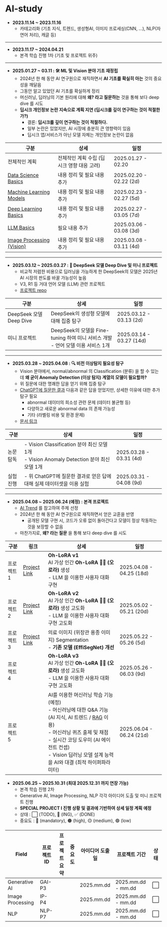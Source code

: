 # AI-study

* **2023.11.14 ~ 2023.11.16**
  * 카테고리화 (기초 지식, 트렌드, 생성형AI, 이미지 프로세싱(CNN, ...), NLP(자연어 처리), 캐글 등)

----

* **2023.11.17 ~ 2024.04.21**
  * 본격 학습 진행 1차 (기초 및 프로젝트 위주)

----

* **2025.01.27 ~ 03.11 : 🛠 ML 및 Vision 분야 기초 재정립**
  * 2024년 한 해 동안 AI 연구원으로 재직하면서 **AI 기초를 확실히 아는** 것의 중요성을 깨달음
  * 그동안 알고 있었던 AI 기초를 확실하게 정리
  * 머신러닝, 딥러닝의 기본 원리에 대해 **왜? 라고 질문하는** 것을 통해 보다 deep dive 를 시도
  * **딥시크 개인정보 논란 지속으로 계획 지연 (딥시크를 깊이 연구하는 것이 적절한가?)**
    * 결론: **딥시크를 깊이 연구하는 것이 적절하다.**
    * 일부 논란은 있었지만, AI 시장에 충분히 큰 영향력이 있음
    * 딥시크 앱/서비스가 아닌 모델 자체는 개인정보 논란이 없음

| 구분                                                                                                                        | 상세                        | 일정                      |
|---------------------------------------------------------------------------------------------------------------------------|---------------------------|-------------------------|
| 전체적인 계획                                                                                                                   | 전체적인 계획 수립 (딥시크 영향 대응 고려) | 2025.01.27 - 02.20      |
| [Data Science Basics](https://github.com/WannaBeSuperteur/AI-study/tree/main/AI%20Basics/Data%20Science%20Basics)         | 내용 정리 및 필요 내용 추가          | 2025.02.20 - 02.22 (2d) |
| [Machine Learning Models](https://github.com/WannaBeSuperteur/AI-study/tree/main/AI%20Basics/Machine%20Learning%20Models) | 내용 정리 및 필요 내용 추가          | 2025.02.23 - 02.27 (5d) |
| [Deep Learning Basics](https://github.com/WannaBeSuperteur/AI-study/tree/main/AI%20Basics/Deep%20Learning%20Basics)       | 내용 정리 및 필요 내용 추가          | 2025.02.27 - 03.05 (7d) |
| [LLM Basics](https://github.com/WannaBeSuperteur/AI-study/tree/main/AI%20Basics/LLM%20Basics)                             | 필요 내용 추가                  | 2025.03.06 - 03.08 (3d) |
| [Image Processing (Vision)](https://github.com/WannaBeSuperteur/AI-study/tree/main/Image%20Processing)                    | 내용 정리 및 필요 내용 추가          | 2025.03.08 - 03.11 (4d) |

----

* **2025.03.12 ~ 2025.03.27 : 🐋 DeepSeek 모델 Deep Dive 및 미니 프로젝트**
  * 비교적 저렴한 비용으로 딥러닝을 가능하게 한 DeepSeek의 모델은 2025년 AI 시장의 판도를 바꿀 가능성이 높음
  * V3, R1 등 거대 언어 모델 (LLM) 관련 프로젝트
  * [프로젝트 repo](https://github.com/WannaBeSuperteur/AI_Projects/tree/main/2025_03_12_DeepSeek_LLM)

| 구분                    | 상세                                                          | 일정                       |
|-----------------------|-------------------------------------------------------------|--------------------------|
| DeepSeek 모델 Deep Dive | DeepSeek의 생성형 모델에 대해 집중 탐구                                  | 2025.03.12 - 03.13 (2d)  |
| 미니 프로젝트               | DeepSeek의 모델을 Fine-tuning 하여 미니 서비스 개발<br>- 언어 모델 이용 서비스 1개 | 2025.03.14 - 03.27 (14d) |

----

* **2025.03.28 ~ 2025.04.08 : 🔍 비전 이상탐지 필요성 탐구**
  * Vision 분야에서, normal/abnormal 의 Classification (분류) 을 할 수 있는데 **왜 굳이 Anomaly Detection (이상 탐지) 계열의 모델이 필요할까?**
  * 위 질문에 대한 명쾌한 답을 얻기 위해 집중 탐구
  * [ChatGPT에 질문한 결과](https://chatgpt.com/share/67974281-7fb8-8010-9a1a-4b56c060e71b) 다음과 같은 답을 얻었지만, 상세한 이유에 대한 추가 탐구 필요
    * abnormal 데이터의 희소성 관련 문제 (데이터 불균형 등)
    * 다양하고 새로운 abnormal data 의 존재 가능성
    * 기타 (라벨링 비용 및 환경 문제)
  * [문서 링크](Image%20Processing/Special_Vision_Anomaly_Detection_필요성.md)

| 구분    | 상세                                                                            | 일정                      |
|-------|-------------------------------------------------------------------------------|-------------------------|
| 논문 탐독 | - Vision Classification 분야 최신 모델 1개<br>- Vision Anomaly Detection 분야 최신 모델 1개 | 2025.03.28 - 03.31 (4d) |
| 실험 진행 | - 위 ChatGPT에 질문한 결과로 얻은 답에 대해 실제 데이터셋을 이용 실험                                  | 2025.03.31 - 04.08 (9d) |

----

* **2025.04.08 ~ 2025.06.24 (예정) : 본격 프로젝트**
  * [AI Trend](https://github.com/WannaBeSuperteur/AI-study/tree/main/AI%20Trend) 를 참고하여 주제 선정 
  * 2024년 한 해 동안 AI 연구원으로 재직하면서 얻은 교훈을 반영
    * 공개된 모델 구현 시, 코드가 오류 없이 돌아간다고 모델이 정상 작동하는 것을 보장할 수 없음
  * 마찬가지로, **왜? 라는 질문** 을 통해 보다 deep dive 를 시도

| 구분     | 링크                                                                                                      | 상세                                                                                                                                                                                                              | 일정                       |
|--------|---------------------------------------------------------------------------------------------------------|-----------------------------------------------------------------------------------------------------------------------------------------------------------------------------------------------------------------|--------------------------|
| 프로젝트 1 | [Project Link](https://github.com/WannaBeSuperteur/AI_Projects/tree/main/2025_04_08_OhLoRA)             | **Oh-LoRA v1**<br>AI 가상 인간 **Oh-LoRA 👱‍♀️ (오로라)** 생성<br>- LLM 을 이용한 사용자 대화 구현                                                                                                                                  | 2025.04.08 - 04.25 (18d) |
| 프로젝트 2 | [Project Link](https://github.com/WannaBeSuperteur/AI_Projects/tree/main/2025_05_02_OhLoRA_v2)          | **Oh-LoRA v2**<br>AI 가상 인간 **Oh-LoRA 👱‍♀️ (오로라)** 생성 고도화<br>- LLM 을 이용한 사용자 대화 구현 고도화                                                                                                                          | 2025.05.02 - 05.21 (20d) |
| 프로젝트 3 | [Project Link](https://github.com/WannaBeSuperteur/AI_Projects/tree/main/2025_05_22_Improve_EffiSegNet) | 의료 이미지 (위장관 용종 이미지) Segmentation<br>- **기존 모델 (EffiSegNet) 개선**                                                                                                                                                 | 2025.05.22 - 05.26 (5d)  |
| 프로젝트 4 |                                                                                                         | **Oh-LoRA v3**<br>AI 가상 인간 **Oh-LoRA 👱‍♀️ (오로라)** 생성 고도화<br>- LLM 을 이용한 사용자 대화 구현 고도화                                                                                                                          | 2025.05.26 - 06.03 (9d)  |
| 프로젝트 5 |                                                                                                         | AI를 이용한 머신러닝 학습 기능 (예정)<br>- 머신러닝에 대한 Q&A 기능 (AI 지식, AI 트렌드 / [RAG](AI%20Basics/LLM%20Basics/LLM_기초_RAG.md) 이용)<br>- 머신러닝 퀴즈 출제 및 채점<br>- 실시간 코딩 도우미 (AI 에이전트 컨셉)<br>- Vision 딥러닝 모델 설계 능력을 AI와 대결 (최적 하이퍼파라미터) | 2025.06.04 - 06.24 (21d) |

* **2025.06.25 ~ 2025.10.31 (최대 2025.12.31 까지 연장 가능)**
  * 본격 학습 진행 2차
  * Generative AI, Image Processing, NLP 각각 아이디어 도출 및 미니 프로젝트 진행
  * **SPECIAL PROJECT I 진행 상황 및 결과에 기반하여 상세 일정 계획 예정**
  * 상태 : ⬜ (TODO), 💨 (ING), ✅ (DONE)
  * 중요도 : 🔴 (mandatory), 🟠 (high), 🟡 (medium), 🟢 (low)

| Field            | 프로젝트 ID | 프로젝트 요약 | 중요도 | 아이디어 도출일   | 프로젝트 기간            | 상태 |
|------------------|---------|---------|-----|------------|--------------------|----|
| Generative AI    | GAI-P3  |         |     | 2025.mm.dd | 2025.mm.dd - mm.dd | ⬜  |
| Image Processing | IP-P4   |         |     | 2025.mm.dd | 2025.mm.dd - mm.dd | ⬜  |
| NLP              | NLP-P7  |         |     | 2025.mm.dd | 2025.mm.dd - mm.dd | ⬜  |


